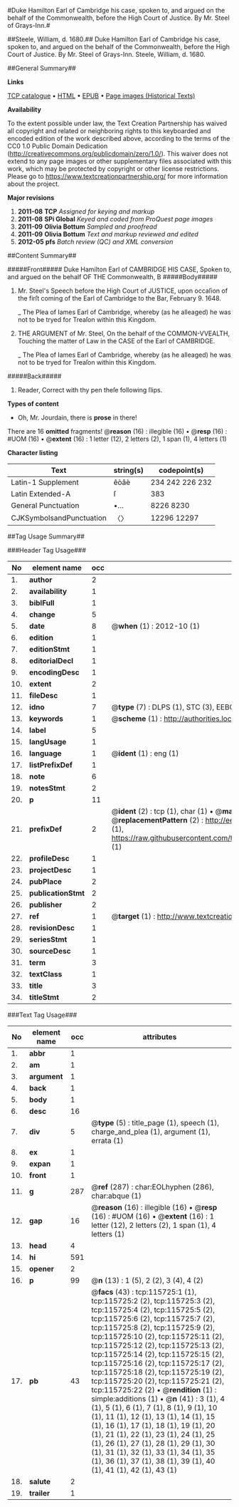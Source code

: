 #Duke Hamilton Earl of Cambridge his case, spoken to, and argued on the behalf of the Commonwealth, before the High Court of Justice. By Mr. Steel of Grays-Inn.#

##Steele, William, d. 1680.##
Duke Hamilton Earl of Cambridge his case, spoken to, and argued on the behalf of the Commonwealth, before the High Court of Justice. By Mr. Steel of Grays-Inn.
Steele, William, d. 1680.

##General Summary##

**Links**

[TCP catalogue](http://www.ota.ox.ac.uk/tcp/)  • 
[HTML](http://tei.it.ox.ac.uk/tcp/Texts-HTML/free/A93/A93849.html)  • 
[EPUB](http://tei.it.ox.ac.uk/tcp/Texts-EPUB/free/A93/A93849.epub) • 
[Page images (Historical Texts)](https://historicaltexts.jisc.ac.uk/eebo-99863521e)

**Availability**

To the extent possible under law, the Text Creation Partnership has waived all copyright and related or neighboring rights to this keyboarded and encoded edition of the work described above, according to the terms of the CC0 1.0 Public Domain Dedication (http://creativecommons.org/publicdomain/zero/1.0/). This waiver does not extend to any page images or other supplementary files associated with this work, which may be protected by copyright or other license restrictions. Please go to https://www.textcreationpartnership.org/ for more information about the project.

**Major revisions**

1. __2011-08__ __TCP__ *Assigned for keying and markup*
1. __2011-08__ __SPi Global__ *Keyed and coded from ProQuest page images*
1. __2011-09__ __Olivia Bottum__ *Sampled and proofread*
1. __2011-09__ __Olivia Bottum__ *Text and markup reviewed and edited*
1. __2012-05__ __pfs__ *Batch review (QC) and XML conversion*

##Content Summary##

#####Front#####
Duke Hamilton Earl of CAMBRIDGE HIS CASE, Spoken to, and argued on the behalf OF THE Commonwealth, B
#####Body#####

1. Mr. Steel's Speech before the High Court of JUSTICE, upon occaſion of the firſt coming of the Earl of Cambridge to the Bar, February 9. 1648.

    _ The Plea of Iames Earl of Cambridge, whereby (as he alleaged) he was not to be tryed for Treaſon within this Kingdom.

1. THE ARGUMENT of Mr. Steel, On the behalf of the COMMON-VVEALTH, Touching the matter of Law in the CASE of the Earl of CAMBRIDGE.

    _ The Plea of Iames Earl of Cambridge, whereby (as he alleaged) he was not to be tryed for Treaſon within this Kingdom.

#####Back#####

1. Reader, Correct with thy pen theſe following ſlips.

**Types of content**

  * Oh, Mr. Jourdain, there is **prose** in there!

There are 16 **omitted** fragments! 
 @__reason__ (16) : illegible (16)  •  @__resp__ (16) : #UOM (16)  •  @__extent__ (16) : 1 letter (12), 2 letters (2), 1 span (1), 4 letters (1)

**Character listing**


|Text|string(s)|codepoint(s)|
|---|---|---|
|Latin-1 Supplement|êòâè|234 242 226 232|
|Latin Extended-A|ſ|383|
|General Punctuation|•…|8226 8230|
|CJKSymbolsandPunctuation|〈〉|12296 12297|

##Tag Usage Summary##

###Header Tag Usage###

|No|element name|occ|attributes|
|---|---|---|---|
|1.|__author__|2||
|2.|__availability__|1||
|3.|__biblFull__|1||
|4.|__change__|5||
|5.|__date__|8| @__when__ (1) : 2012-10 (1)|
|6.|__edition__|1||
|7.|__editionStmt__|1||
|8.|__editorialDecl__|1||
|9.|__encodingDesc__|1||
|10.|__extent__|2||
|11.|__fileDesc__|1||
|12.|__idno__|7| @__type__ (7) : DLPS (1), STC (3), EEBO-CITATION (1), PROQUEST (1), VID (1)|
|13.|__keywords__|1| @__scheme__ (1) : http://authorities.loc.gov/ (1)|
|14.|__label__|5||
|15.|__langUsage__|1||
|16.|__language__|1| @__ident__ (1) : eng (1)|
|17.|__listPrefixDef__|1||
|18.|__note__|6||
|19.|__notesStmt__|2||
|20.|__p__|11||
|21.|__prefixDef__|2| @__ident__ (2) : tcp (1), char (1)  •  @__matchPattern__ (2) : ([0-9\-]+):([0-9IVX]+) (1), (.+) (1)  •  @__replacementPattern__ (2) : http://eebo.chadwyck.com/downloadtiff?vid=$1&page=$2 (1), https://raw.githubusercontent.com/textcreationpartnership/Texts/master/tcpchars.xml#$1 (1)|
|22.|__profileDesc__|1||
|23.|__projectDesc__|1||
|24.|__pubPlace__|2||
|25.|__publicationStmt__|2||
|26.|__publisher__|2||
|27.|__ref__|1| @__target__ (1) : http://www.textcreationpartnership.org/docs/. (1)|
|28.|__revisionDesc__|1||
|29.|__seriesStmt__|1||
|30.|__sourceDesc__|1||
|31.|__term__|3||
|32.|__textClass__|1||
|33.|__title__|3||
|34.|__titleStmt__|2||


###Text Tag Usage###

|No|element name|occ|attributes|
|---|---|---|---|
|1.|__abbr__|1||
|2.|__am__|1||
|3.|__argument__|1||
|4.|__back__|1||
|5.|__body__|1||
|6.|__desc__|16||
|7.|__div__|5| @__type__ (5) : title_page (1), speech (1), charge_and_plea (1), argument (1), errata (1)|
|8.|__ex__|1||
|9.|__expan__|1||
|10.|__front__|1||
|11.|__g__|287| @__ref__ (287) : char:EOLhyphen (286), char:abque (1)|
|12.|__gap__|16| @__reason__ (16) : illegible (16)  •  @__resp__ (16) : #UOM (16)  •  @__extent__ (16) : 1 letter (12), 2 letters (2), 1 span (1), 4 letters (1)|
|13.|__head__|4||
|14.|__hi__|591||
|15.|__opener__|2||
|16.|__p__|99| @__n__ (13) : 1 (5), 2 (2), 3 (4), 4 (2)|
|17.|__pb__|43| @__facs__ (43) : tcp:115725:1 (1), tcp:115725:2 (2), tcp:115725:3 (2), tcp:115725:4 (2), tcp:115725:5 (2), tcp:115725:6 (2), tcp:115725:7 (2), tcp:115725:8 (2), tcp:115725:9 (2), tcp:115725:10 (2), tcp:115725:11 (2), tcp:115725:12 (2), tcp:115725:13 (2), tcp:115725:14 (2), tcp:115725:15 (2), tcp:115725:16 (2), tcp:115725:17 (2), tcp:115725:18 (2), tcp:115725:19 (2), tcp:115725:20 (2), tcp:115725:21 (2), tcp:115725:22 (2)  •  @__rendition__ (1) : simple:additions (1)  •  @__n__ (41) : 3 (1), 4 (1), 5 (1), 6 (1), 7 (1), 8 (1), 9 (1), 10 (1), 11 (1), 12 (1), 13 (1), 14 (1), 15 (1), 16 (1), 17 (1), 18 (1), 19 (1), 20 (1), 21 (1), 22 (1), 23 (1), 24 (1), 25 (1), 26 (1), 27 (1), 28 (1), 29 (1), 30 (1), 31 (1), 32 (1), 33 (1), 34 (1), 35 (1), 36 (1), 37 (1), 38 (1), 39 (1), 40 (1), 41 (1), 42 (1), 43 (1)|
|18.|__salute__|2||
|19.|__trailer__|1||
